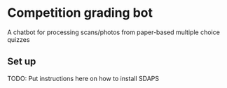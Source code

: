 # Competition grading bot
A chatbot for processing scans/photos from paper-based multiple choice quizzes

## Set up

TODO: Put instructions here on how to install SDAPS
